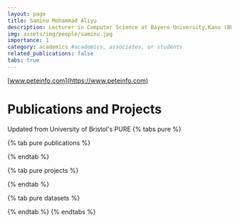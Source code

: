 ```yaml
---
layout: page
title: Saminu Mohammad Aliyu
description: Lecturer in Computer Science at Bayero University,Kano (BUK)
img: assets/img/people/saminu.jpg
importance: 1
category: academics #academics, associates, or students
related_publications: false
tabs: true
---
```


[www.peteinfo.com](https://www.peteinfo.com)

# Publications and Projects

Updated from University of Bristol's PURE
{% tabs pure %}

{% tab pure publications %}

<script src="//rss.bloople.net/?url=https%3A%2F%2Fresearch-information.bris.ac.uk%2Fen%2Fpersons%2Fpeter-d-bennett%2Fpublications%2F%3Fformat%3Drss&detail=-1&showtitle=false&type=js"></script>

{% endtab %}

{% tab pure projects %}

<script src="https://embeds.rss2html.net/embed.js?url=https%3A%2F%2Fresearch-information.bris.ac.uk%2Fen%2Fpersons%2Fpeter-d-bennett%2Fprojects%2F%3Fformat%3Drss&amp;embed_default_styles=0&amp;embed_render_copy_link=0&amp;embed_render_title=0&amp;feed_render_image=0&amp;feed_render_description=0&amp;item_render_title=0&amp;item_prefer_summary=1&amp;item_render_published=0"></script>

{% endtab %}

{% tab pure datasets %}

<script src="//rss.bloople.net/?url=https%3A%2F%2Fresearch-information.bris.ac.uk%2Fen%2Fpersons%2Fpeter-d-bennett%2Fdatasets%2F%3Fformat%3Drss&showtitle=false&type=js"></script>

{% endtab %}
{% endtabs %}
